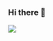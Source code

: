 ### Hi there 👋

<img align="center" src="https://github-readme-stats.vercel.app/api/pin/?username=dokhacchung98&repo=github-readme-stats" />

